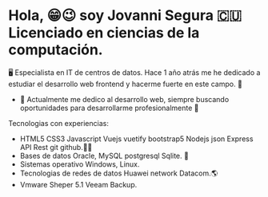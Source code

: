 # Hola,  😁😉 soy Jovanni Segura 🇨🇺 Licenciado en ciencias de la computación.
🖥️ Especialista en IT de centros de datos. Hace 1 año atrás me he dedicado a estudiar el desarrollo web frontend y hacerme fuerte en este campo. 💪

- 🌱 Actualmente me dedico al desarrollo web, siempre buscando oportunidades para desarrollarme profesionalmente 💯

Tecnologias con experiencias:

- HTML5 CSS3 Javascript Vuejs vuetify bootstrap5 Nodejs json Express API Rest git github.💪💯
- Bases de datos Oracle, MySQL postgresql Sqlite. 💪
- Sistemas operativo Windows, Linux.
- Tecnologias de redes de datos Huawei network Datacom.🌎
- Vmware Sheper 5.1 Veeam Backup.
